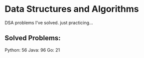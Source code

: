 # Data Structures and Algorithms
DSA problems I've solved. just practicing...

## Solved Problems:
Python: 56
Java: 96
Go: 21

